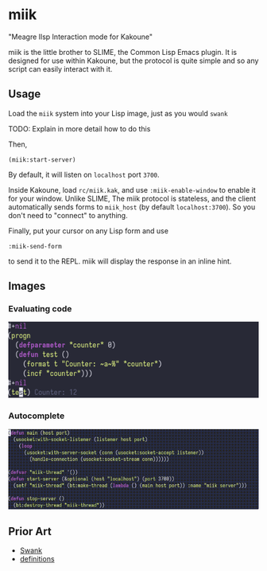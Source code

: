 # miik
"Meagre lIsp Interaction mode for Kakoune"

miik is the little brother to SLIME, the Common Lisp Emacs plugin.
It is designed for use within Kakoune, but the protocol is quite simple
and so any script can easily interact with it.

## Usage
Load the `miik` system into your Lisp image, just as you would `swank`

TODO: Explain in more detail how to do this

Then,
```
(miik:start-server)
```
By default, it will listen on `localhost` port `3700`.

Inside Kakoune, load `rc/miik.kak`, and use `:miik-enable-window` to enable it for your window.
Unlike SLIME, The miik protocol is stateless,
and the client automatically sends forms to `miik_host`
(by default `localhost:3700`).
So you don't need to "connect" to anything.

Finally, put your cursor on any Lisp form and use
```
:miik-send-form
```
to send it to the REPL.
miik will display the response in an inline hint.

## Images
### Evaluating code
![miik overlay](images/evaluating_mutable_state.png)

### Autocomplete
![miik autocomplete](images/autocomplete.gif)

## Prior Art
- [Swank](https://github.com/slime/slime/blob/master/swank.lisp)
- [definitions](https://shinmera.github.io/definitions/)
